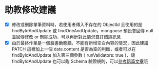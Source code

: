 # 助教修改建議

- [x] 修改或刪除單筆資料時，若使用者傳入不存在的 ObjectId 且使用的是 findByIdAndUpdate 或 findOneAndUpdate，mongoose 預設會回傳 null 並回傳修改 or 刪除成功，可以再針對此情況自訂錯誤訊息
- [x] 由於最終作業是一個臉書動態牆，不能有新增空白內容的情況，因此建議 PATCH 這裡加上一個 data.content 是否為空的判斷，或者可以在 findByIdAndUpdate 加入第三個參數 { runValidators: true }，讓 findByIdAndUpdate 也可以跑 Schema 驗證規則，可以[參考這篇文章](https://israynotarray.com/nodejs/20220301/1465076357/#google_vignette)哦
